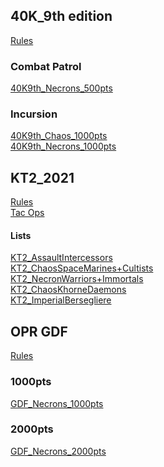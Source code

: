 ## 40K_9th edition
[Rules](https://wahapedia.ru/wh40k9ed/the-rules/core-rules/)

### Combat Patrol
[40K9th_Necrons_500pts](./40K_Necrons_500pts.html)

### Incursion
[40K9th_Chaos_1000pts](./40K_chaos_1000pts.html)\
[40K9th_Necrons_1000pts](./40K_Necrons_1000pts.html)

## KT2_2021
[Rules](https://wahapedia.ru/kill-team2/the-rules/core-rules/)\
[Tac Ops](https://wahapedia.ru/kill-team2/the-rules/tac-ops/#Security)

#### Lists
[KT2_AssaultIntercessors](./KT_AssaultIntercessors.html)\
[KT2_ChaosSpaceMarines+Cultists](./KT_ChaosSpaceMarines%2BCultists.html)\
[KT2_NecronWarriors+Immortals](./KT_NecronWarriors+Immortals.html)\
[KT2_ChaosKhorneDaemons](./KT_ChaosDaemons.html)\
[KT2_ImperialBersegliere](./KT_ImperialBersegliere.html)

## OPR GDF
[Rules](https://drive.google.com/drive/folders/1NdG_RJBc14RIP8hEO49aAma-xIEqfqTC)

### 1000pts
[GDF_Necrons_1000pts](./GDF_Necrons_1000.html)

### 2000pts
[GDF_Necrons_2000pts](./GDF_Necrons_2000.html)


